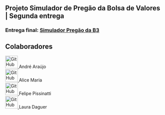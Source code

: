 ## Projeto Simulador de Pregão da Bolsa de Valores | Segunda entrega

### Entrega final: [Simulador Pregão da B3](https://github.com/team-pregao/pregao-bolsa-de-valores)


<h2>
  Colaboradores
</h2>


<a href="https://github.com/Andre-06">
  <img src="https://avatars.githubusercontent.com/u/60292382?v=4" alt="GitHub" style="width:40px; height:40px;" />
</a>
<span class="button-text"> 
  André Araújo
</span> <br>


<a href="https://github.com/LiceeIF">
  <img src="https://avatars.githubusercontent.com/u/125521908?v=4" alt="GitHub" style="width:40px; height:40px;" />
</a>
<span class="button-text"> 
  Alice Maria
</span> <br>

<a href="https://github.com/felipepbovo">
  <img src="https://avatars.githubusercontent.com/u/126599199?v=4" alt="GitHub" style="width:40px; height:40px;" />
</a>
<span class="button-text"> 
  Felipe Pissinatti
</span> <br>

<a href="https://github.com/AruDaguer">
  <img src="https://avatars.githubusercontent.com/u/108810555?v=4" alt="GitHub" style="width:40px; height:40px;" />
</a>
<span class="button-text"> 
  Laura Daguer
</span> <br>

